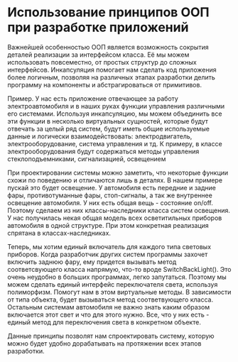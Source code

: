 # Использование принципов ООП при разработке приложений 

Важнейшей особенностью ООП является возможность сокрытия деталей реализации за интерфейсом класса. Её мы можем использовать повсеместно, от простых структур до сложных интерфейсов. Инкапсуляция помогает нам сделать код приложения более логичным, позволяя на различных этапах разработки делить программу на компоненты и абстрагироваться от примитивов. 

Пример.
У нас есть приложение отвечающее за работу электроавтомобиля и в наших руках функции управления различными его системами. Используя инкапсуляцию, мы можем объединить все эти функции в несколько виртуальных сущностей, которые будут отвечать за целый ряд систем, будут иметь общие используемые данные и логически взаимодействовать: электродвигатель, электрооборудование, система управления и тд. К примеру, в классе электрооборудования будут содержаться методы управления стеклоподъемниками, сигнализацией, освещением

При проектировании системы можно заметить, что некоторые функции схожи по поведению и отличаются лишь в деталях. В нашем примере пускай это будет освещение. У автомобиля есть передние и задние фары, противотуманные фары, стоп-сигналы, а так же внутреннее освещение автомобиля. У них есть общая вещь - состояние on/off. Поэтому сделаем из них классы-наследники класса систем освещения. У нас получилась некая общая модель всех осветитильных приборов автомобиля в одной структуре. При этом конкретная реализация спрятана в классах-наследниках.

Теперь, мы хотим единый включатель для каждого типа световых приборов. Когда разработчик других систем программы захочет включить заднюю фару, ему придется вызывать метод соответсвующего класса напрямую, что-то вроде SwitchBackLight(). Это очень неудобно в больших программах, легко запутаться. Поэтому мы можем сделать единый интерфейс переключателя света, используя полиморфизм. Помогут нам в этом виртуальные методы. В зависимости от типа объекта, будет вызываться метод соответвующего класса. Остальным системам автомобиля не важно знать каким образом включается этот свет и что для этого нужно. Все, что у них есть - единый метод для переключения света в конкретном объекте.

Данные принципы позволят нам спроектировать систему, которую можно будет удобно дорабатывать на протяжении всех этапов разработки.